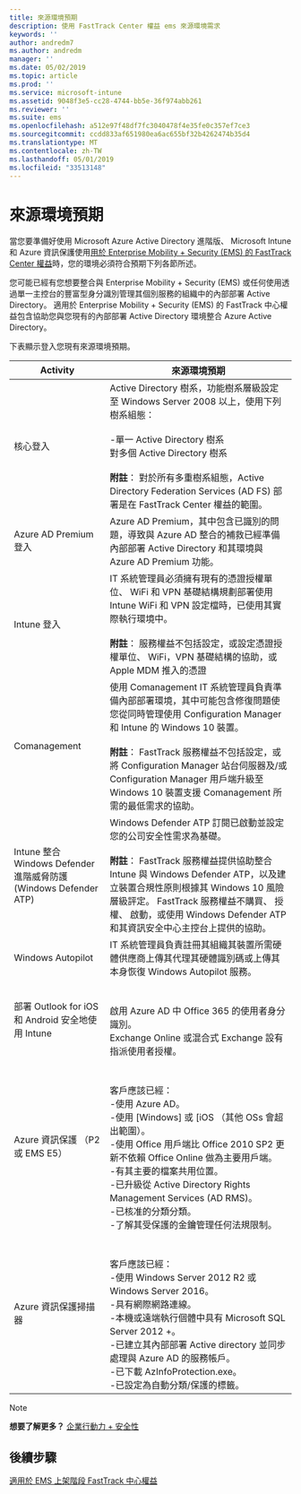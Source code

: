 ```yaml
---
title: 來源環境預期
description: 使用 FastTrack Center 權益 ems 來源環境需求
keywords: ''
author: andredm7
ms.author: andredm
manager: ''
ms.date: 05/02/2019
ms.topic: article
ms.prod: ''
ms.service: microsoft-intune
ms.assetid: 9048f3e5-cc28-4744-bb5e-36f974abb261
ms.reviewer: ''
ms.suite: ems
ms.openlocfilehash: a512e97f48df7fc3040478f4e35fe0c357ef7ce3
ms.sourcegitcommit: ccdd833af651980ea6ac655bf32b4262474b35d4
ms.translationtype: MT
ms.contentlocale: zh-TW
ms.lasthandoff: 05/01/2019
ms.locfileid: "33513148"
---
```

# <a name="source-environment-expectations"></a>來源環境預期

當您要準備好使用 Microsoft Azure Active Directory 進階版、 Microsoft Intune 和 Azure 資訊保護使用[用於 Enterprise Mobility + Security (EMS) 的 FastTrack Center 權益](EMS-fasttrack-benefit-for-EMS.md)時，您的環境必須符合預期下列各節所述。

您可能已經有您想要整合與 Enterprise Mobility + Security (EMS) 或任何使用透過單一主控台的豐富型身分識別管理其個別服務的組織中的內部部署 Active Directory。 適用於 Enterprise Mobility + Security (EMS) 的 FastTrack 中心權益包含協助您與您現有的內部部署 Active Directory 環境整合 Azure Active Directory。

下表顯示登入您現有來源環境預期。

|Activity|來源環境預期|
|------------|----------------------------------|
|核心登入|Active Directory 樹系，功能樹系層級設定至 Windows Server 2008 以上，使用下列樹系組態：<br /><br />-單一 Active Directory 樹系<br />對多個 Active Directory 樹系 </br></br>**附註**： 對於所有多重樹系組態，Active Directory Federation Services (AD FS) 部署是在 FastTrack Center 權益的範圍。|
|Azure AD Premium 登入|Azure AD Premium，其中包含已識別的問題，導致與 Azure AD 整合的補救已經準備內部部署 Active Directory 和其環境與 Azure AD Premium 功能。|
|Intune 登入| IT 系統管理員必須擁有現有的憑證授權單位、 WiFi 和 VPN 基礎結構規劃部署使用 Intune WiFi 和 VPN 設定檔時，已使用其實際執行環境中。<br /><br /> **附註**： 服務權益不包括設定，或設定憑證授權單位、 WiFi，VPN 基礎結構的協助，或 Apple MDM 推入的憑證  |
|Comanagement|使用 Comanagement IT 系統管理員負責準備內部部署環境，其中可能包含修復問題使您從同時管理使用 Configuration Manager 和 Intune 的 Windows 10 裝置。<br /><br />**附註**： FastTrack 服務權益不包括設定，或將 Configuration Manager 站台伺服器及/或 Configuration Manager 用戶端升級至 Windows 10 裝置支援 Comanagement 所需的最低需求的協助。 |
|Intune 整合 Windows Defender 進階威脅防護 (Windows Defender ATP)|Windows Defender ATP 訂閱已啟動並設定您的公司安全性需求為基礎。<br /><br />**附註**： FastTrack 服務權益提供協助整合 Intune 與 Windows Defender ATP，以及建立裝置合規性原則根據其 Windows 10 風險層級評定。 FastTrack 服務權益不購買、 授權、 啟動，或使用 Windows Defender ATP 和其資訊安全中心主控台上提供的協助。 |
|Windows Autopilot|IT 系統管理員負責註冊其組織其裝置所需硬體供應商上傳其代理其硬體識別碼或上傳其本身恢復 Windows Autopilot 服務。 |
|部署 Outlook for iOS 和 Android 安全地使用 Intune|<br /><br />啟用 Azure AD 中 Office 365 的使用者身分識別。<br />Exchange Online 或混合式 Exchange 設有指派使用者授權。<br />|
|Azure 資訊保護 （P2 或 EMS E5）|<br /><br />客戶應該已經： <br /> -使用 Azure AD。<br />-使用 [Windows] 或 [iOS （其他 OSs 會超出範圍）。<br /> -使用 Office 用戶端比 Office 2010 SP2 更新不依賴 Office Online 做為主要用戶端。 <br /> -有其主要的檔案共用位置。  <br /> -已升級從 Active Directory Rights Management Services (AD RMS)。 <br /> -已核准的分類分類。 <br /> -了解其受保護的金鑰管理任何法規限制。 <br />|
|Azure 資訊保護掃描器|<br /><br /> 客戶應該已經： <br /> -使用 Windows Server 2012 R2 或 Windows Server 2016。<br /> -具有網際網路連線。 <br /> -本機或遠端執行個體中具有 Microsoft SQL Server 2012 +。  <br /> -已建立其內部部署 Active directory 並同步處理與 Azure AD 的服務帳戶。  <br /> -已下載 AzInfoProtection.exe。 <br /> -已設定為自動分類/保護的標籤。<br />|

> [!NOTE]
> **想要了解更多？**
> [企業行動力 + 安全性](https://www.microsoft.com/cloud-platform/enterprise-mobility)

## <a name="next-steps"></a>後續步驟

[適用於 EMS 上架階段 FastTrack 中心權益](EMS-onboarding-phases.md)
